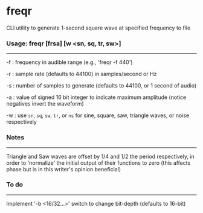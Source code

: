 # freqr
CLI utility to generate 1-second square wave at specified frequency to file

### Usage: freqr [frsa] [w <sn, sq, tr, sw>]
________________________
-f : frequency in audible range (e.g., 'freqr -f 440')

-r : sample rate (defaults to 44100) in samples/second or Hz

-s : number of samples to generate (defaults to 44100, or 1 second of audio)

-a : value of signed 16 bit integer to indicate maximum amplitude (notice negatives invert the waveform)

-w : use `sn`, `sq`, `sw`, `tr`, or `ns` for sine, square, saw, triangle waves, or noise respectively

### Notes
________________________
Triangle and Saw waves are offset by 1/4 and 1/2 the period respectively, in order to 'normalize' the
initial output of their functions to zero (this affects phase but is in this writer's opinion beneficial)

### To do
________________________
Implement '-b <16/32...>' switch to change bit-depth (defaults to 16-bit)
